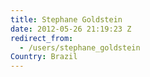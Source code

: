 ```yaml
---
title: Stephane Goldstein
date: 2012-05-26 21:19:23 Z
redirect_from:
  - /users/stephane_goldstein
Country: Brazil
---
```


